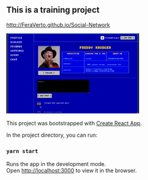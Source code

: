 ## This is a training project

http://FeraVerto.github.io/Social-Network

<img middle="top" width="350" src="./src/assets//images/photo_2024-05-16_18-29-15.jpg" />

This project was bootstrapped with [Create React App](https://github.com/facebook/create-react-app).

In the project directory, you can run:

### `yarn start`

Runs the app in the development mode.\
Open [http://localhost:3000](http://localhost:3000) to view it in the browser.
